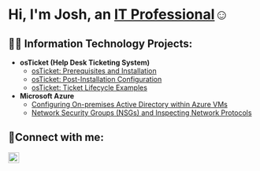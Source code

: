 <h1>Hi, I'm Josh, an <a href="https://www.linkedin.com/in/joshua-zumbuehl-2523932a6/">IT Professional</a>☺</h1>

<h2>👨‍💻 Information Technology Projects:</h2>

- <b>osTicket (Help Desk Ticketing System)</b>
  - [osTicket: Prerequisites and Installation](https://github.com/JZumbuehl/osticket-prereqs)
  - [osTicket: Post-Installation Configuration](https://github.com/JZumbuehl/post-install-config)
  - [osTicket: Ticket Lifecycle Examples](https://github.com/JZumbuehl/ticket-lifecycle)
- <b>Microsoft Azure</b>
  - [Configuring On-premises Active Directory within Azure VMs](https://github.com/JZumbuehl/configure-ad)
  - [Network Security Groups (NSGs) and Inspecting Network Protocols](https://github.com/JZumbuehl/azure-network-protocols)

<h2>🤳Connect with me:</h2>


[<img align="left" alt="Josh | LinkedIn" width="22px" src="https://cdn.jsdelivr.net/npm/simple-icons@v3/icons/linkedin.svg" />][linkedin]

[linkedin]: https://www.linkedin.com/in/joshua-zumbuehl-2523932a6/
